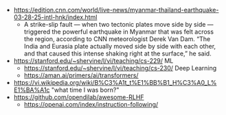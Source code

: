 - https://edition.cnn.com/world/live-news/myanmar-thailand-earthquake-03-28-25-intl-hnk/index.html
	- A strike-slip fault — when two tectonic plates move side by side — triggered the powerful earthquake in Myanmar that was felt across the region, according to CNN meteorologist Derek Van Dam. “The India and Eurasia plate actually moved side by side with each other, and that caused this intense shaking right at the surface,” he said.
- https://stanford.edu/~shervine/l/vi/teaching/cs-229/ ML
	- https://stanford.edu/~shervine/l/vi/teaching/cs-230/ Deep Learning
	- https://aman.ai/primers/ai/transformers/
- https://vi.wikipedia.org/wiki/B%C3%A1t_t%E1%BB%B1_H%C3%A0_L%E1%BA%A1c "what time I was born?"
- https://github.com/opendilab/awesome-RLHF
	- https://openai.com/index/instruction-following/